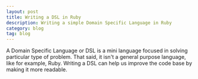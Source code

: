 ```yaml
---
layout: post
title: Writing a DSL in Ruby
description: Writing a simple Domain Specific Language in Ruby
category: blog
tag: blog
---
```


A Domain Specific Language or DSL is a mini language focused in solving
particular type of problem. That said, it isn't a general purpose language, like
for example, Ruby. Writing a DSL can help us improve the code base by making it
more readable.
